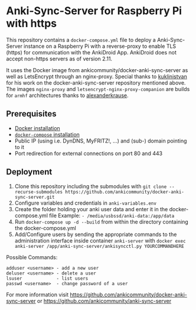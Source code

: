 # Anki-Sync-Server for Raspberry Pi with https
This repository contains a `docker-compose.yml` file to deploy a Anki-Sync-Server instance on a Raspberry Pi with a reverse-proxy to enable TLS (https) for communication with the AnkiDroid App.
AnkiDroid does not accept non-https servers as of version 2.11.

It uses the Docker image from ankicommunity/docker-anki-sync-server as well as LetsEncrypt through an nginx-proxy.
Special thanks to [kuklinistvan](https://github.com/kuklinistvan) for his work on the docker-anki-sync-server repository mentioned above.
The images `nginx-proxy` and `letsencrypt-nginx-proxy-companion` are builds for `armhf` architectures thanks to [alexanderkrause](https://github.com/Alexander-Krause/rpi-docker-letsencrypt-nginx-proxy-companion).

## Prerequisites
- [Docker installation](https://phoenixnap.com/kb/docker-on-raspberry-pi)
- [`docker-compose` installation](https://dev.to/rohansawant/installing-docker-and-docker-compose-on-the-raspberry-pi-in-5-simple-steps-3mgl)
- Public IP (using i.e. DynDNS, MyFRITZ!, ...) and (sub-) domain pointing to it
- Port redirection for external connections on port 80 and 443

## Deployment
1. Clone this repository including the submodules with `git clone --recurse-submodules https://github.com/ankicommunity/docker-anki-sync-server.git`
2. Configure variables and credentials in `anki-variables.env`
3. Create the folder holding your anki user data and enter it in the docker-compose.yml file 
Example: `- /media/usbssd/anki-data:/app/data`
4. Run `docker-compose up -d --build` from within the directory containing the docker-compose.yml
5. Add/Configure users by sending the appropriate commands to the administration interface inside container `anki-server` with `docker exec anki-server /app/anki-sync-server/ankisyncctl.py YOURCOMMANDHERE`

Possible Commands:

    adduser <username> - add a new user
    deluser <username> - delete a user
    lsuser             - list users
    passwd <username>  - change password of a user
    
For more information visit https://github.com/ankicommunity/docker-anki-sync-server or https://github.com/ankicommunity/anki-sync-server
